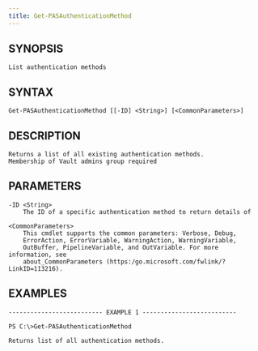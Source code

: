 ```yaml
---
title: Get-PASAuthenticationMethod
---
```


## SYNOPSIS

    List authentication methods

## SYNTAX

    Get-PASAuthenticationMethod [[-ID] <String>] [<CommonParameters>]

## DESCRIPTION

    Returns a list of all existing authentication methods.
    Membership of Vault admins group required

## PARAMETERS

    -ID <String>
        The ID of a specific authentication method to return details of

    <CommonParameters>
        This cmdlet supports the common parameters: Verbose, Debug,
        ErrorAction, ErrorVariable, WarningAction, WarningVariable,
        OutBuffer, PipelineVariable, and OutVariable. For more information, see
        about_CommonParameters (https:/go.microsoft.com/fwlink/?LinkID=113216).

## EXAMPLES

    -------------------------- EXAMPLE 1 --------------------------

    PS C:\>Get-PASAuthenticationMethod

    Returns list of all authentication methods.
